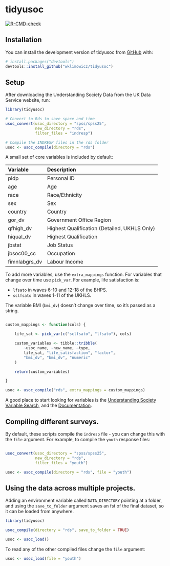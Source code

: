
<!-- README.md is generated from README.Rmd. Please edit that file -->

# tidyusoc

<!-- badges: start -->

[![R-CMD-check](https://github.com/wklimowicz/tidyusoc/actions/workflows/R-CMD-check.yaml/badge.svg)](https://github.com/wklimowicz/tidyusoc/actions/workflows/R-CMD-check.yaml)
<!-- badges: end -->

## Installation

You can install the development version of tidyusoc from
[GitHub](https://github.com/) with:

``` r
# install.packages("devtools")
devtools::install_github("wklimowicz/tidyusoc")
```

## Setup

After downloading the Understanding Society Data from the UK Data
Service website, run:

``` r
library(tidyusoc)

# Convert to Rds to save space and time
usoc_convert(usoc_directory = "spss/spss25",
             new_directory = "rds",
             filter_files = "indresp")

# Compile the INDRESP files in the rds folder
usoc <- usoc_compile(directory = "rds")
```

A small set of core variables is included by default:

| Variable      | Description                                  |
|:--------------|:---------------------------------------------|
| pidp          | Personal ID                                  |
| age           | Age                                          |
| race          | Race/Ethnicity                               |
| sex           | Sex                                          |
| country       | Country                                      |
| gor_dv        | Government Office Region                     |
| qfhigh_dv     | Highest Qualification (Detailed, UKHLS Only) |
| hiqual_dv     | Highest Qualification                        |
| jbstat        | Job Status                                   |
| jbsoc00_cc    | Occupation                                   |
| fimnlabgrs_dv | Labour Income                                |

To add more variables, use the `extra_mappings` function. For variables
that change over time use `pick_var`. For example, life satisfaction is:

- `lfsato` in waves 6-10 and 12-18 of the BHPS.
- `sclfsato` in waves 1-11 of the UKHLS.

The variable BMI (`bmi_dv`) doesn’t change over time, so it’s passed as
a string.

``` r

custom_mappings <- function(cols) {

    life_sat <- pick_var(c("sclfsato", "lfsato"), cols)

    custom_variables <- tibble::tribble(
        ~usoc_name, ~new_name, ~type,
        life_sat, "life_satisfaction", "factor",
        "bmi_dv", "bmi_dv", "numeric"
    )

    return(custom_variables)

}

usoc <- usoc_compile("rds", extra_mappings = custom_mappings)
```

A good place to start looking for variables is the [Understanding
Society Variable
Search](https://www.understandingsociety.ac.uk/documentation/mainstage/dataset-documentation),
and the
[Documentation](https://www.understandingsociety.ac.uk/documentation).

## Compiling different surveys.

By default, these scripts compile the `indresp` file - you can change
this with the `file` argument. For example, to compile the `youth`
response files:

``` r

usoc_convert(usoc_directory = "spss/spss25",
             new_directory = "rds",
             filter_files = "youth")

usoc <- usoc_compile(directory = "rds", file = "youth")
```

## Using the data across multiple projects.

Adding an environment variable called `DATA_DIRECTORY` pointing at a
folder, and using the `save_to_folder` argument saves an fst of the
final dataset, so it can be loaded from anywhere.

``` r
library(tidyusoc)

usoc_compile(directory = "rds", save_to_folder = TRUE)

usoc <- usoc_load()
```

To read any of the other compiled files change the `file` argument:

``` r
usoc <- usoc_load(file = "youth")
```
